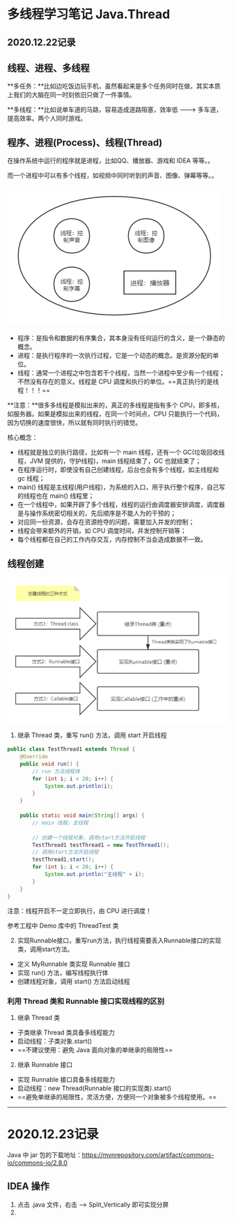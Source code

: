 # 多线程学习笔记 Java.Thread

## 2020.12.22记录

## 线程、进程、多线程

**多任务：**比如边吃饭边玩手机，虽然看起来是多个任务同时在做，其实本质上我们的大脑在同一时刻依旧只做了一件事情。

**多线程：**比如说单车道的马路，容易造成道路阻塞，效率低 ---> 多车道，提高效率。两个人同时游戏。

## 程序、进程(Process)、线程(Thread)

在操作系统中运行的程序就是进程，比如QQ、播放器、游戏和 IDEA 等等。。

而一个进程中可以有多个线程，如视频中同时听到的声音、图像、弹幕等等。。

![](多线程学习笔记.assets/进程和线程的关系.png)

+ 程序：是指令和数据的有序集合，其本身没有任何运行的含义，是一个静态的概念。
+ 进程：是执行程序的一次执行过程，它是一个动态的概念。是资源分配的单位。
+ 线程：通常一个进程之中包含若干个线程，当然一个进程中至少有一个线程；不然没有存在的意义。线程是 CPU 调度和执行的单位。==真正执行的是线程！！！==

**注意：**很多多线程是模拟出来的，真正的多线程是指有多个 CPU，即多核，如服务器。如果是模拟出来的线程，在同一个时间点，CPU 只能执行一个代码，因为切换的速度很快，所以就有同时执行的错觉。

核心概念：

+ 线程就是独立的执行路径，比如有一个 main 线程，还有一个 GC(垃圾回收线程，JVM 提供的，守护线程)，main 线程结束了，GC 也就结束了；
+ 在程序运行时，即使没有自己创建线程，后台也会有多个线程，如主线程和 gc 线程；
+ main() 线程是主线程(用户线程)，为系统的入口，用于执行整个程序，自己写的线程也在 main() 线程里；
+ 在一个线程中，如果开辟了多个线程，线程的运行由调度器安排调度，调度器是与操作系统密切相关的，先后顺序是不能人为的干预的；
+ 对应同一份资源，会存在资源抢夺的问题，需要加入并发的控制；
+ 线程会带来额外的开销，如 CPU 调度时间，并发控制开销等；
+ 每个线程都在自己的工作内存交互，内存控制不当会造成数据不一致。

## 线程创建

![](多线程学习笔记.assets/线程创建的三种方式.png)

1. 继承 Thread 类，重写 run() 方法，调用 start 开启线程

```java
public class TestThread1 extends Thread {
    @Override
    public void run() {
        // run 方法线程体
        for (int i; i < 20; i++) {
            System.out.println(i);
        }
    }
    
    public static void main(String[] args) {
        // main 线程，主线程
        
        // 创建一个线程对象，调用start方法开启线程
        TestThread1 testThread1 = new TestThread1();
        // 调用start方法开启线程
        testThread1,start();
        for (int i; i < 20; i++) {
            System.out.println("主线程" + i);
        }
    }
}
```

注意：线程开启不一定立即执行，由 CPU 进行调度！

参考工程中 Demo 库中的 ThreadTest 类

2. 实现Runnable接口，重写run方法，执行线程需要丢入Runnable接口的实现类，调用start方法。

+ 定义 MyRunnable 类实现 Runnable 接口
+ 实现 run() 方法，编写线程执行体
+ 创建线程对象，调用 start() 方法启动线程

### 利用 Thread 类和 Runnable 接口实现线程的区别

1. 继承 Thread 类

+ 子类继承 Thread 类具备多线程能力
+ 启动线程：子类对象.start()
+ ==不建议使用：避免 Java 面向对象的单继承的局限性==

2. 继承 Runnable 接口

+ 实现 Runnable 接口具备多线程能力
+ 启动线程：new Thread(Runnable 接口的实现类).start()
+ ==避免单继承的局限性，灵活方便，方便同一个对象被多个线程使用。==

---

# 2020.12.23记录

Java 中 jar 包的下载地址：https://mvnrepository.com/artifact/commons-io/commons-io/2.8.0

## IDEA 操作

1. 点击 .java 文件，右击 --> Split_Vertically 即可实现分屏
2. 